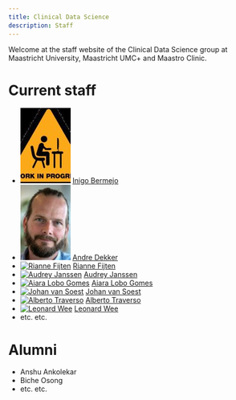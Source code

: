 ```yaml
---
title: Clinical Data Science
description: Staff
---
```

Welcome at the staff website of the Clinical Data Science group at Maastricht University, Maastricht UMC+ and Maastro Clinic.

# Current staff
* [![Inigo Bermejo](media/InigoBermejo.jpg)](people/InigoBermejo.html) [Inigo Bermejo](people/InigoBermejo.html)
* [![Andre Dekker](media/AndreDekker.jpg)](people/AndreDekker.html) [Andre Dekker](people/AndreDekker.html)
* [![Rianne Fijten](media/RianneFijten.jpg)](people/RianneFijten.html) [Rianne Fijten](people/RianneFijten.html)
* [![Audrey Janssen](media/AudreyJanssen.jpg)](people/AudreyJanssen.html) [Audrey Janssen](people/AudreyJanssen.html)
* [![Aiara Lobo Gomes](media/AiaraLoboGomes.jpg)](people/AiaraLoboGomes.html) [Aiara Lobo Gomes](people/AiaraLoboGomes.html)
* [![Johan van Soest](media/JohanVanSoest.jpg)](people/JohanVanSoest.html) [Johan van Soest](people/JohanVanSoest.html)
* [![Alberto Traverso](media/AlbertoTraverso.jpg)](people/AlbertoTraverso.html) [Alberto Traverso](people/AlbertoTraverso.html)
* [![Leonard Wee](media/LeonardWee.jpg)](people/LeonardWee.html) [Leonard Wee](people/LeonardWee.html)
* etc. etc.

# Alumni
* Anshu Ankolekar
* Biche Osong
* etc. etc.
